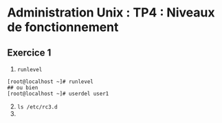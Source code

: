 # Administration Unix : TP4 : Niveaux de fonctionnement

## Exercice 1

1. `runlevel`

```console
[root@localhost ~]# runlevel
## ou bien
[root@localhost ~]# userdel user1
```

2. `ls /etc/rc3.d`
3.
